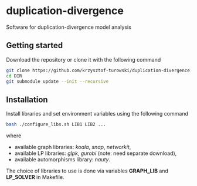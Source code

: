 # duplication-divergence
Software for duplication-divergence model analysis

## Getting started
Download the repository or clone it with the following command
```bash
git clone https://github.com/krzysztof-turowski/duplication-divergence.git DIR
cd DIR
git submodule update --init --recursive
```

## Installation
Install libraries and set environment variables using the following command
```bash
bash ./configure_libs.sh LIB1 LIB2 ...
```
where
- available graph libraries: *koala*, *snap*, *networkit*,
- available LP libraries: *glpk*, *gurobi* (note: need separate download),
- available automorphisms library: *nauty*.

The choice of libraries to use is done via variables **GRAPH_LIB** and **LP_SOLVER** in Makefile.
